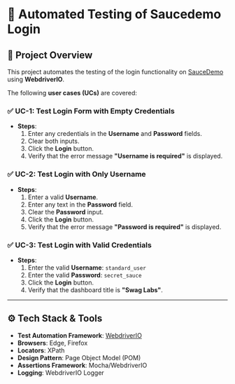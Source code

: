 # 🚀 Automated Testing of Saucedemo Login

## 📌 Project Overview
This project automates the testing of the login functionality on [SauceDemo](https://www.saucedemo.com/) using **WebdriverIO**.  

The following **user cases (UCs)** are covered:

### ✅ UC-1: Test Login Form with Empty Credentials
- **Steps**:
  1. Enter any credentials in the **Username** and **Password** fields.
  2. Clear both inputs.
  3. Click the **Login** button.
  4. Verify that the error message **"Username is required"** is displayed.

### ✅ UC-2: Test Login with Only Username
- **Steps**:
  1. Enter a valid **Username**.
  2. Enter any text in the **Password** field.
  3. Clear the **Password** input.
  4. Click the **Login** button.
  5. Verify that the error message **"Password is required"** is displayed.

### ✅ UC-3: Test Login with Valid Credentials
- **Steps**:
  1. Enter the valid **Username**: `standard_user`
  2. Enter the valid **Password**: `secret_sauce`
  3. Click the **Login** button.
  4. Verify that the dashboard title is **"Swag Labs"**.

---

## ⚙️ Tech Stack & Tools
- **Test Automation Framework**: [WebdriverIO](https://webdriver.io/)
- **Browsers**: Edge, Firefox
- **Locators**: XPath
- **Design Pattern**: Page Object Model (POM)
- **Assertions Framework**: Mocha/WebdriverIO
- **Logging**: WebdriverIO Logger